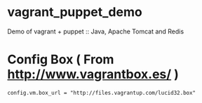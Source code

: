 vagrant_puppet_demo
===================

Demo of vagrant + puppet :: Java, Apache Tomcat and Redis

Config Box ( From http://www.vagrantbox.es/ )
===

	config.vm.box_url = "http://files.vagrantup.com/lucid32.box"
